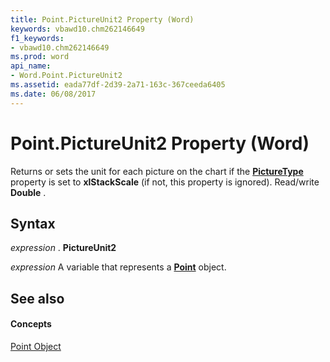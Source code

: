 ```yaml
---
title: Point.PictureUnit2 Property (Word)
keywords: vbawd10.chm262146649
f1_keywords:
- vbawd10.chm262146649
ms.prod: word
api_name:
- Word.Point.PictureUnit2
ms.assetid: eada77df-2d39-2a71-163c-367ceeda6405
ms.date: 06/08/2017
---
```



# Point.PictureUnit2 Property (Word)

Returns or sets the unit for each picture on the chart if the  **[PictureType](point-picturetype-property-word.md)** property is set to **xlStackScale** (if not, this property is ignored). Read/write **Double** .


## Syntax

 _expression_ . **PictureUnit2**

 _expression_ A variable that represents a **[Point](point-object-word.md)** object.


## See also


#### Concepts


[Point Object](point-object-word.md)

